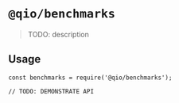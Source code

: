 # `@qio/benchmarks`

> TODO: description

## Usage

```
const benchmarks = require('@qio/benchmarks');

// TODO: DEMONSTRATE API
```
